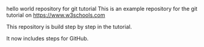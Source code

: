hello world repository for git tutorial
This is an example repository for the git tutorial on https://www.w3schools.com

This repository is build step by step in the tutorial.

It now includes steps for GitHub.
